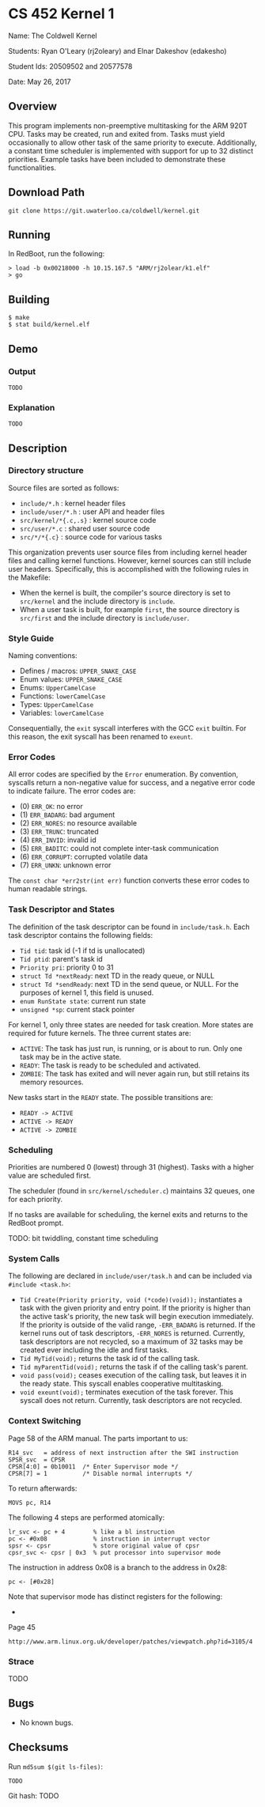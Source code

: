 # CS 452 Kernel 1

Name: The Coldwell Kernel

Students: Ryan O'Leary (rj2oleary) and Elnar Dakeshov (edakesho)

Student Ids: 20509502 and 20577578

Date: May 26, 2017


## Overview

This program implements non-preemptive multitasking for the ARM 920T CPU.
Tasks may be created, run and exited from. Tasks must yield occasionally to
allow other task of the same priority to execute. Additionally, a constant time
scheduler is implemented with support for up to 32 distinct priorities. Example
tasks have been included to demonstrate these functionalities.


## Download Path

    git clone https://git.uwaterloo.ca/coldwell/kernel.git


## Running

In RedBoot, run the following:

    > load -b 0x00218000 -h 10.15.167.5 "ARM/rj2olear/k1.elf"
    > go


## Building

    $ make
    $ stat build/kernel.elf


## Demo

### Output

    TODO


### Explanation

    TODO


## Description

### Directory structure

Source files are sorted as follows:

- `include/*.h`         : kernel header files
- `include/user/*.h`    : user API and header files
- `src/kernel/*{.c,.s}` : kernel source code
- `src/user/*.c`        : shared user source code
- `src/*/*{.c}`         : source code for various tasks

This organization prevents user source files from including kernel header files
and calling kernel functions. However, kernel sources can still include user
headers. Specifically, this is accomplished with the following rules in the
Makefile:

- When the kernel is built, the compiler's source directory is set to
  `src/kernel` and the include directory is `include`.
- When a user task is built, for example `first`, the source directory is
  `src/first` and the include directory is `include/user`.


### Style Guide

Naming conventions:

- Defines / macros: `UPPER_SNAKE_CASE`
- Enum values: `UPPER_SNAKE_CASE`
- Enums: `UpperCamelCase`
- Functions: `lowerCamelCase`
- Types: `UpperCamelCase`
- Variables: `lowerCamelCase`

Consequentially, the `exit` syscall interferes with the GCC `exit` builtin. For
this reason, the exit syscall has been renamed to `exeunt`.


### Error Codes

All error codes are specified by the `Error` enumeration. By convention,
syscalls return a non-negative value for success, and a negative error code to
indicate failure. The error codes are:

- (0) `ERR_OK`: no error
- (1) `ERR_BADARG`: bad argument
- (2) `ERR_NORES`: no resource available
- (3) `ERR_TRUNC`: truncated
- (4) `ERR_INVID`: invalid id
- (5) `ERR_BADITC`: could not complete inter-task communication
- (6) `ERR_CORRUPT`: corrupted volatile data
- (7) `ERR_UNKN`: unknown error

The `const char *err2str(int err)` function converts these error codes to human
readable strings.


### Task Descriptor and States

The definition of the task descriptor can be found in `include/task.h`. Each
task descriptor contains the following fields:

- `Tid tid`: task id (-1 if td is unallocated)
- `Tid ptid`: parent's task id
- `Priority pri`: priority 0 to 31
- `struct Td *nextReady`: next TD in the ready queue, or NULL
- `struct Td *sendReady`: next TD in the send queue, or NULL. For the purposes
  of kernel 1, this field is unused.
- `enum RunState state`: current run state
- `unsigned *sp`: current stack pointer

For kernel 1, only three states are needed for task creation. More states are
required for future kernels. The three current states are:

- `ACTIVE`: The task has just run, is running, or is about to run. Only one
  task may be in the active state.
- `READY`:  The task is ready to be scheduled and activated.
- `ZOMBIE`: The task has exited and will never again run, but still retains its
  memory resources.

New tasks start in the `READY` state. The possible transitions are:

- `READY -> ACTIVE`
- `ACTIVE -> READY`
- `ACTIVE -> ZOMBIE`


### Scheduling

Priorities are numbered 0 (lowest) through 31 (highest). Tasks with a higher
value are scheduled first.

The scheduler (found in `src/kernel/scheduler.c`) maintains 32 queues, one for
each priority.

If no tasks are available for scheduling, the kernel exits and returns to the
RedBoot prompt.

TODO: bit twiddling, constant time scheduling


### System Calls

The following are declared in `include/user/task.h` and can be included via
`#include <task.h>`:

- `Tid Create(Priority priority, void (*code)(void));` instantiates a task with
  the given priority and entry point. If the priority is higher than the active
  task's priority, the new task will begin execution immediately. If the
  priority is outside of the valid range, `-ERR_BADARG` is returned. If the
  kernel runs out of task descriptors, `-ERR_NORES` is returned. Currently,
  task descriptors are not recycled, so a maximum of 32 tasks may be created
  ever including the idle and first tasks.
- `Tid MyTid(void);` returns the task id of the calling task.
- `Tid myParentTid(void);` returns the task if of the calling task's parent.
- `void pass(void);` ceases execution of the calling task, but leaves it in the
  ready state. This syscall enables cooperative multitasking.
- `void exeunt(void);` terminates execution of the task forever. This syscall
  does not return. Currently, task descriptors are not recycled.


### Context Switching

Page 58 of the ARM manual. The parts important to us:

    R14_svc   = address of next instruction after the SWI instruction
    SPSR_svc  = CPSR
    CPSR[4:0] = 0b10011  /* Enter Supervisor mode */
    CPSR[7] = 1          /* Disable normal interrupts */

To return afterwards:

    MOVS pc, R14


The following 4 steps are performed atomically:

    lr_svc <- pc + 4        % like a bl instruction
    pc <- #0x08             % instruction in interrupt vector
    spsr <- cpsr            % store original value of cpsr
    cpsr_svc <- cpsr | 0x3  % put processor into supervisor mode

The instruction in address 0x08 is a branch to the address in 0x28:

    pc <- [#0x28]

Note that supervisor mode has distinct registers for the following:

- 


Page 45

    http://www.arm.linux.org.uk/developer/patches/viewpatch.php?id=3105/4


### Strace

TODO

## Bugs

- No known bugs.

## Checksums

Run `md5sum $(git ls-files)`:

    TODO

Git hash: TODO
